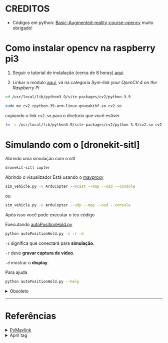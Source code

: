 # CREDITOS

- Códigos em python: [Basic-Augmented-reality-course-opencv](https://github.com/Asadullah-Dal17/Basic-Augmented-reality-course-opencv) muito obrigado!

# Como instalar opencv na raspberry pi3

1. Seguir o tutorial de instalação (cerca de 8 horas) [aqui](https://linuxize.com/post/how-to-install-opencv-on-raspberry-pi/)

2. Linkar o modulo [aqui](https://pyimagesearch.com/2019/09/16/install-opencv-4-on-raspberry-pi-4-and-raspbian-buster/), vá na categoria _Sym-link your OpenCV 4 on the Raspberry Pi_

```bash
cd /usr/local/lib/python3.9/site-packages/cv2/python-3.9
```

```bash
sudo mv cv2.cpython-39-arm-linux-gnueabihf.so cv2.so
```

copiando o link `cv2.so` para o diretorio que você estiver

```bash
ln -s /usr/local/lib/python3.9/site-packages/cv2/python-3.9/cv2.so cv2.so
```

# Simulando com o [dronekit-sitl]

Abrindo uma simulação com o sitl

```bash
dronekit-sitl copter
```

Abrindo o visualizador Está usando o [mavproxy](https://github.com/ArduPilot/MAVProxy)

```bash
sim_vehicle.py -v ArduCopter --mcast --map --osd --console
```

ou

```bash
sim_vehicle.py -v ArduCopter --udp --map --osd --console
```

Após isso você pode executar o teu código

Executando [autoPositionHold.py](https://github.com/ZRafaF/OpencvPosHold/blob/master/autoPositionHold.py)

```bash
python autoPositionHold.py -s -r -d
```

```-s``` 
significa que conectará para **simulação**.

```-r``` 
deve **gravar captura de video**.

```-d``` 
mostrar o **display**.

Para ajuda 
```bash
python autoPositionHold.py --help
```

<details>
<summary>Obsoleto</summary>
<br>
Conectar no SITL

```python
vehicle = connect('tcp:127.0.0.1:5760', wait_ready=True)
```

> Colocar o valor da porta que foi aberta no lugar do "5760"
</details>


___

# Referências

<details>
<summary><a href="https://github.com/ArduPilot/pymavlink">PyMavlink</a></summary>

Esta é a bibliotéca em python para se comunicar com a controladora através do protocolo mavlink.

Links uteis:

- [Documentação](https://github.com/ArduPilot/pymavlink)
- [Guia mavlink](https://dronekit-python.readthedocs.io/en/latest/guide/index.html)
- [Comandos categorizados](https://ardupilot.org/dev/docs/mavlink-commands.html)
- [Lista completa de mensagens](https://mavlink.io/en/messages/common.html)
- Exemplos:
  - [Playlist com alguns exemplos](https://www.youtube.com/playlist?list=PLy9nLDKxDN68cwdt5EznyAul6R8mUSNou)
  - [Exemplos bem documentados de funções básicas](https://www.ardusub.com/developers/pymavlink.html)
- [Descrição mensagem de controle do drone](https://ardupilot.org/dev/docs/copter-commands-in-guided-mode.html#movement-command-details)
</details>
    
<details>
<summary>April tag</summary>

* Original
  * [Github do projeto antigo (ultima atualização em 2018)](https://github.com/swatbotics/apriltag)
    * [Bindings em python](https://github.com/swatbotics/apriltag/blob/master/python/apriltag.py)
  * [Referencia sobre as familias](https://www.ssontech.com/docs/SynthEyesUM_files/Choosing_an_AprilTag.html)
  * [Exemplo de implementação em python](https://pyimagesearch.com/2020/11/02/apriltag-with-python/)
  ___
* Pupil Labs
  * [Github do projeto](https://github.com/pupil-labs/apriltags)
    * [Bindings](https://github.com/pupil-labs/apriltags/blob/main/src/pupil_apriltags/bindings.py)
  * [Documentação da API](https://pupil-apriltags.readthedocs.io/en/stable/index.html)
  * [Exemplo do stack overflow de estimação de pose](https://stackoverflow.com/questions/59044973/how-do-i-draw-a-line-indicating-the-orientation-of-an-apriltag)

</details>
